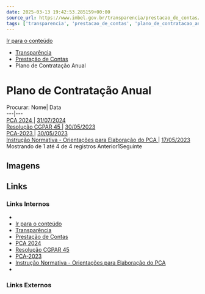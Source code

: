 ```yaml
---
date: 2025-03-13 19:42:53.285159+00:00
source_url: https://www.imbel.gov.br/transparencia/prestacao_de_contas/plano_de_contratacao_anual
tags: ['transparencia', 'prestacao_de_contas', 'plano_de_contratacao_anual']
---
```


[](https://www.imbel.gov.br/transparencia/prestacao_de_contas/plano_de_contratacao_anual)
[Ir para o conteúdo](https://www.imbel.gov.br/transparencia/prestacao_de_contas/plano_de_contratacao_anual#conteudo)
  * [ Transparência](https://www.imbel.gov.br/transparencia)
  * [ Prestação de Contas](https://www.imbel.gov.br/transparencia/prestacao_de_contas)
  * Plano de Contratação Anual


# Plano de Contratação Anual
Procurar:
Nome| Data  
---|---  
[ PCA 2024 ](https://www.imbel.gov.br/storage/transparencia/1722442812.pdf) | [31/07/2024](https://www.imbel.gov.br/storage/transparencia/1722442812.pdf)  
[ Resolução CGPAR 45 ](https://www.imbel.gov.br/storage/transparencia/1686750711.pdf) | [30/05/2023](https://www.imbel.gov.br/storage/transparencia/1686750711.pdf)  
[ PCA-2023 ](https://www.imbel.gov.br/storage/transparencia/1686750757.pdf) | [30/05/2023](https://www.imbel.gov.br/storage/transparencia/1686750757.pdf)  
[ Instrução Normativa - Orientações para Elaboração do PCA ](https://www.imbel.gov.br/storage/transparencia/1708971843.pdf) | [17/05/2023](https://www.imbel.gov.br/storage/transparencia/1708971843.pdf)  
Mostrando de 1 até 4 de 4 registros
Anterior1Seguinte
[ ](https://www.imbel.gov.br/transparencia/prestacao_de_contas/plano_de_contratacao_anual#home)


## Imagens



## Links

### Links Internos

- [](https://www.imbel.gov.br/transparencia/prestacao_de_contas/plano_de_contratacao_anual)
- [Ir para o conteúdo](https://www.imbel.gov.br/transparencia/prestacao_de_contas/plano_de_contratacao_anual#conteudo)
- [Transparência](https://www.imbel.gov.br/transparencia)
- [Prestação de Contas](https://www.imbel.gov.br/transparencia/prestacao_de_contas)
- [PCA 2024](https://www.imbel.gov.br/storage/transparencia/1722442812.pdf)
- [Resolução CGPAR 45](https://www.imbel.gov.br/storage/transparencia/1686750711.pdf)
- [PCA-2023](https://www.imbel.gov.br/storage/transparencia/1686750757.pdf)
- [Instrução Normativa - Orientações para Elaboração do PCA](https://www.imbel.gov.br/storage/transparencia/1708971843.pdf)
- [](https://www.imbel.gov.br/transparencia/prestacao_de_contas/plano_de_contratacao_anual#home)

### Links Externos


